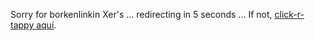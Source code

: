 <!DOCTYPE html>
<html lang="en">
<head>
    <meta charset="UTF-8">
    <meta http-equiv="refresh" content="5;url=https://metavalent.com/metavalent/2023/04/29/19-11-31.html">
    <title>Recalculating route ...</title>
</head>
<body>
    <p>Sorry for borkenlinkin Xer's ... redirecting in 5 seconds ... If not, <a href="https://metavalent.com/metavalent/2023/04/29/19-11-31-Fiduciary-Duty.html">click-r-tappy aquí</a>.</p>
</body>
</html>

